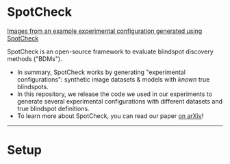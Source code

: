 # SpotCheck

[Images from an example experimental configuration generated using SpotCheck](spotcheck_example.png)

SpotCheck is an open-source framework to evaluate blindspot discovery methods ("BDMs").  

* In summary, SpotCheck works by generating "experimental configurations": synthetic image datasets & models with *known* true blindspots.
* In this repository, we release the code we used in our experiments to generate several experimental configurations with different datasets and true blindspot definitions.
* To learn more about SpotCheck, you can read our paper [on arXiv](https://arxiv.org/abs/2207.04104)!

---

# Setup

